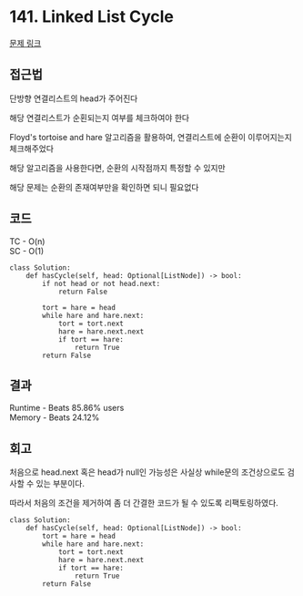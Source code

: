 # 141. Linked List Cycle


[문제 링크](https://leetcode.com/problems/linked-list-cycle/submissions/1032668283/?envType=study-plan-v2&envId=top-interview-150)



## 접근법

단방향 연결리스트의 head가 주어진다

해당 연결리스트가 순횐되는지 여부를 체크하여야 한다

Floyd's tortoise and hare 알고리즘을 활용하여, 연결리스트에 순환이 이루어지는지 체크해주었다

해당 알고리즘을 사용한다면, 순환의 시작점까지 특정할 수 있지만

해당 문제는 순환의 존재여부만을 확인하면 되니 필요없다

## 코드
TC - O(n)<br>
SC - O(1)

```
class Solution:
    def hasCycle(self, head: Optional[ListNode]) -> bool:
        if not head or not head.next:
            return False
        
        tort = hare = head
        while hare and hare.next:
            tort = tort.next
            hare = hare.next.next
            if tort == hare:
                return True
        return False
```

## 결과

Runtime - Beats 85.86% users<br>
Memory - Beats 24.12%

## 회고

처음으로 head.next 혹은 head가 null인 가능성은 사실상 while문의 조건상으로도 검사할 수 있는 부분이다. 

따라서 처음의 조건을 제거하여 좀 더 간결한 코드가 될 수 있도록 리팩토링하였다.

```
class Solution:
    def hasCycle(self, head: Optional[ListNode]) -> bool:
        tort = hare = head
        while hare and hare.next:
            tort = tort.next
            hare = hare.next.next
            if tort == hare:
                return True
        return False
```